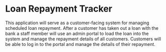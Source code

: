 # Loan Repayment Tracker
This application will serve as a customer-facing system for managing scheduled loan repayment. After a
customer has taken out a loan with the bank a staff member will use an admin portal to load the loan
into the system and manage the repayment details of all customers. Customers will be able to log in to
the portal and manage the details of their repayment. 
